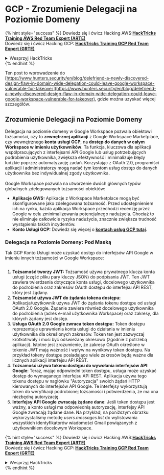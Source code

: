 # GCP - Zrozumienie Delegacji na Poziomie Domeny

{% hint style="success" %}
Dowiedz się i ćwicz Hacking AWS:<img src="/.gitbook/assets/image.png" alt="" data-size="line">[**HackTricks Training AWS Red Team Expert (ARTE)**](https://training.hacktricks.xyz/courses/arte)<img src="/.gitbook/assets/image.png" alt="" data-size="line">\
Dowiedz się i ćwicz Hacking GCP: <img src="/.gitbook/assets/image (2).png" alt="" data-size="line">[**HackTricks Training GCP Red Team Expert (GRTE)**<img src="/.gitbook/assets/image (2).png" alt="" data-size="line">](https://training.hacktricks.xyz/courses/grte)

<details>

<summary>Wesprzyj HackTricks</summary>

* Sprawdź [**plany subskrypcyjne**](https://github.com/sponsors/carlospolop)!
* **Dołącz do** 💬 [**grupy Discord**](https://discord.gg/hRep4RUj7f) lub [**grupy telegramowej**](https://t.me/peass) lub **śledź** nas na **Twitterze** 🐦 [**@hacktricks\_live**](https://twitter.com/hacktricks\_live)**.**
* **Dziel się trikami hakerskimi, przesyłając PR-y do** [**HackTricks**](https://github.com/carlospolop/hacktricks) i [**HackTricks Cloud**](https://github.com/carlospolop/hacktricks-cloud) na githubie.

</details>
{% endhint %}

Ten post to wprowadzenie do [https://www.hunters.security/en/blog/delefriend-a-newly-discovered-design-flaw-in-domain-wide-delegation-could-leave-google-workspace-vulnerable-for-takeover](https://www.hunters.security/en/blog/delefriend-a-newly-discovered-design-flaw-in-domain-wide-delegation-could-leave-google-workspace-vulnerable-for-takeover), gdzie można uzyskać więcej szczegółów.

## **Zrozumienie Delegacji na Poziomie Domeny**

Delegacja na poziomie domeny w Google Workspace pozwala obiektowi tożsamości, czy to **zewnętrznej aplikacji** z Google Workspace Marketplace, czy wewnętrznego **konta usługi GCP**, na **dostęp do danych w całym Workspace w imieniu użytkowników**. Ta funkcja, kluczowa dla aplikacji współpracujących z interfejsami API Google lub usług potrzebujących podrobienia użytkownika, zwiększa efektywność i minimalizuje błędy ludzkie poprzez automatyzację zadań. Korzystając z OAuth 2.0, programiści aplikacji i administratorzy mogą nadać tym kontom usług dostęp do danych użytkownika bez indywidualnej zgody użytkownika.\
\
Google Workspace pozwala na utworzenie dwóch głównych typów globalnych zdelegowanych tożsamości obiektów:

* **Aplikacje GWS:** Aplikacje z Workspace Marketplace mogą być skonfigurowane jako zdelegowana tożsamość. Przed udostępnieniem ich na rynku, każda aplikacja Workspace przechodzi recenzję przez Google w celu zminimalizowania potencjalnego nadużycia. Chociaż to nie eliminuje całkowicie ryzyka nadużycia, znacznie zwiększa trudność wystąpienia takich incydentów.
* **Konto Usługi GCP:** Dowiedz się więcej o [**kontach usług GCP tutaj**](../gcp-basic-information/#service-accounts).

### **Delegacja na Poziomie Domeny: Pod Maską**

Tak GCP Konto Usługi może uzyskać dostęp do interfejsów API Google w imieniu innych tożsamości w Google Workspace:

<figure><img src="../../../.gitbook/assets/image (58).png" alt=""><figcaption></figcaption></figure>

1. **Tożsamość tworzy JWT:** Tożsamość używa prywatnego klucza konta usługi (część pliku pary kluczy JSON) do podpisania JWT. Ten JWT zawiera twierdzenia dotyczące konta usługi, docelowego użytkownika do podrobienia oraz zakresów OAuth dostępu do interfejsu API REST, który jest żądany.
2. **Tożsamość używa JWT do żądania tokena dostępu:** Aplikacja/użytkownik używa JWT do żądania tokenu dostępu od usługi OAuth 2.0 Google. Żądanie zawiera również docelowego użytkownika do podrobienia (adres e-mail użytkownika Workspace) oraz zakresy, dla których żądany jest dostęp.
3. **Usługa OAuth 2.0 Google zwraca token dostępu:** Token dostępu reprezentuje uprawnienia konta usługi do działania w imieniu użytkownika dla określonych zakresów. Token ten jest zazwyczaj krótkotrwały i musi być odświeżany okresowo (zgodnie z potrzebą aplikacji). Istotne jest zrozumienie, że zakresy OAuth określone w tokenie JWT mają ważność i wpływ na wynikowy token dostępu. Na przykład tokeny dostępu posiadające wiele zakresów będą ważne dla licznych aplikacji interfejsu API REST.
4. **Tożsamość używa tokenu dostępu do wywołania interfejsów API Google**: Teraz, mając odpowiedni token dostępu, usługa może uzyskać dostęp do wymaganego interfejsu API REST. Aplikacja używa tego tokenu dostępu w nagłówku "Autoryzacja" swoich żądań HTTP kierowanych do interfejsów API Google. Te interfejsy wykorzystują token do weryfikacji podrobionej tożsamości i potwierdzenia, że ma ona niezbędną autoryzację.
5. **Interfejsy API Google zwracają żądane dane**: Jeśli token dostępu jest ważny, a konto usługi ma odpowiednią autoryzację, interfejsy API Google zwracają żądane dane. Na przykład, na poniższym obrazku wykorzystaliśmy metodę _users.messages.list_ do wylistowania wszystkich identyfikatorów wiadomości Gmail powiązanych z użytkownikiem docelowym Workspace.

{% hint style="success" %}
Dowiedz się i ćwicz Hacking AWS:<img src="/.gitbook/assets/image.png" alt="" data-size="line">[**HackTricks Training AWS Red Team Expert (ARTE)**](https://training.hacktricks.xyz/courses/arte)<img src="/.gitbook/assets/image.png" alt="" data-size="line">\
Dowiedz się i ćwicz Hacking GCP: <img src="/.gitbook/assets/image (2).png" alt="" data-size="line">[**HackTricks Training GCP Red Team Expert (GRTE)**<img src="/.gitbook/assets/image (2).png" alt="" data-size="line">](https://training.hacktricks.xyz/courses/grte)

<details>

<summary>Wesprzyj HackTricks</summary>

* Sprawdź [**plany subskrypcyjne**](https://github.com/sponsors/carlospolop)!
* **Dołącz do** 💬 [**grupy Discord**](https://discord.gg/hRep4RUj7f) lub [**grupy telegramowej**](https://t.me/peass) lub **śledź** nas na **Twitterze** 🐦 [**@hacktricks\_live**](https://twitter.com/hacktricks\_live)**.**
* **Dziel się trikami hakerskimi, przesyłając PR-y do** [**HackTricks**](https://github.com/carlospolop/hacktricks) i [**HackTricks Cloud**](https://github.com/carlospolop/hacktricks-cloud) na githubie.

</details>
{% endhint %}

